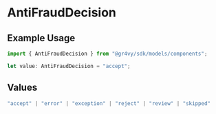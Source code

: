 # AntiFraudDecision

## Example Usage

```typescript
import { AntiFraudDecision } from "@gr4vy/sdk/models/components";

let value: AntiFraudDecision = "accept";
```

## Values

```typescript
"accept" | "error" | "exception" | "reject" | "review" | "skipped"
```